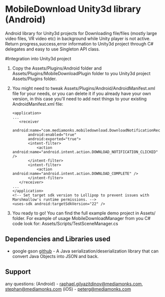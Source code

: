 # MobileDownload Unity3d library (Android)
 Android library for Unity3d projects for Downloading file/files (mostly large video files, VR video etc) in background while Unity player is not active. Return progress,success,error information to Unity3d project through C# delegates and easy to use Singleton API class.

#Integration into Unity3d project
1) Copy the Assets/Plugins/Android folder and Assets/Plugins/MobileDownloadPlugin folder
    to you Unity3d project Assets/Plugins folder.

2) You might need to tweak Assets/Plugins/Android/AndroidManifest.xml file for your needs,
    or you can delete it if you already have your own version, in this case you'll need to
     add next things to your existing AndroidManifest.xml file:

     ```
     <application>
     ...
        <receiver
            android:name="com.mediamonks.mobiledownload.DownloadNotificationReceiver"
            android:enabled="true"
            android:exported="true">
            <intent-filter>
                <action android:name="android.intent.action.DOWNLOAD_NOTIFICATION_CLICKED" />
            </intent-filter>
            <intent-filter>
                <action android:name="android.intent.action.DOWNLOAD_COMPLETE" />
            </intent-filter>
        </receiver>
     ...
     </application>
     <!-- Set target sdk version to Lollipop to prevent issues with Marshmallow's runtime permissions. -->
     <uses-sdk android:targetSdkVersion="22" />
     ```

3) You ready to go! You can find the full example demo project in Assets/ folder.
For example of usage MobileDownloadManager from you C# code look for:
Assets/Scripts/TestSceneManager.cs

## Dependencies and Libraries used
- google gson [github](https://github.com/google/gson) - A Java serialization/deserialization library that can convert Java Objects into JSON and back.

## Support
any questions:
(Android) - raphael.gilyazitdinov@mediamonks.com, stephan@mediamonks.com
(iOS) - peterg@mediamonks.com